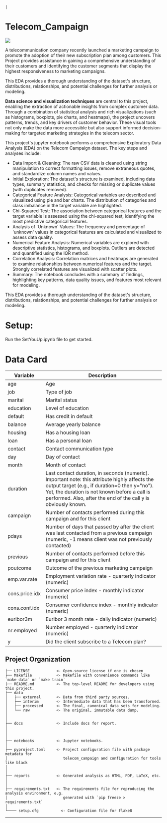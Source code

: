                                                                                     |
# Telecom_Campaign

<a target="_blank" href="https://cookiecutter-data-science.drivendata.org/">
    <img src="https://img.shields.io/badge/CCDS-Project%20template-328F97?logo=cookiecutter" />
</a>

A telecommunication company recently launched a marketing campaign to promote the adoption of their new subscription plan among customers. This Project provides assistance in gaining a comprehensive understanding of their customers and identifying the customer segments that display the highest responsiveness to marketing campaigns.


This EDA provides a thorough understanding of the dataset's structure, distributions, relationships, and potential challenges for further analysis or modeling.

**Data science and visualization techniques** are central to this project, enabling the extraction of actionable insights from complex customer data. Through a combination of statistical analysis and rich visualizations (such as histograms, boxplots, pie charts, and heatmaps), the project uncovers patterns, trends, and key drivers of customer behavior. These visual tools not only make the data more accessible but also support informed decision-making for targeted marketing strategies in the telecom sector.


This project's jupyter notebook performs a comprehensive Exploratory Data Analysis (EDA) on the Telecom Campaign dataset. The key steps and analyses include:

- Data Import & Cleaning: The raw CSV data is cleaned using string manipulation to correct formatting issues, remove extraneous quotes, and standardize column names and values.
- Initial Exploration: The dataset's structure is examined, including data types, summary statistics, and checks for missing or duplicate values (with duplicates removed).
- Categorical Feature Analysis: Categorical variables are described and visualized using pie and bar charts. The distribution of categories and class imbalance in the target variable are highlighted.
- Chi-Squared Test: The association between categorical features and the target variable is assessed using the chi-squared test, identifying the most predictive categorical features.
- Analysis of 'Unknown' Values: The frequency and percentage of 'unknown' values in categorical features are calculated and visualized to assess data quality.
- Numerical Feature Analysis: Numerical variables are explored with descriptive statistics, histograms, and boxplots. Outliers are detected and quantified using the IQR method.
- Correlation Analysis: Correlation matrices and heatmaps are generated to examine relationships between numerical features and the target. Strongly correlated features are visualized with scatter plots.
- Summary: The notebook concludes with a summary of findings, highlighting key patterns, data quality issues, and features most relevant for modeling.

This EDA provides a thorough understanding of the dataset's structure, distributions, relationships, and potential challenges for further analysis or modeling.


# Setup:
Run the SetYouUp.ipynb file to get started.

# Data Card

| Variable         | Description                                                                                                                        |
|------------------|------------------------------------------------------------------------------------------------------------------------------------|
| age              | Age                                                                                                                                |
| job              | Type of job                                                                                                                        |
| marital          | Marital status                                                                                                                     |
| education        | Level of education                                                                                                                 |
| default          | Has credit in default                                                                                                              |
| balance          | Average yearly balance                                                                                                             |
| housing          | Has a housing loan                                                                                                                 |
| loan             | Has a personal loan                                                                                                                |
| contact          | Contact communication type                                                                                                         |
| day              | Day of contact                                                                                                                     |
| month            | Month of contact                                                                                                                   |
| duration         | Last contact duration, in seconds (numeric). Important note: this attribute highly affects the output target (e.g., if duration=0 then y="no"). Yet, the duration is not known before a call is performed. Also, after the end of the call y is obviously known. |
| campaign         | Number of contacts performed during this campaign and for this client                                                              |
| pdays            | Number of days that passed by after the client was last contacted from a previous campaign (numeric, -1 means client was not previously contacted) |
| previous         | Number of contacts performed before this campaign and for this client                                                              |
| poutcome         | Outcome of the previous marketing campaign                                                                                        |
| emp.var.rate     | Employment variation rate - quarterly indicator (numeric)                                                                          |
| cons.price.idx   | Consumer price index - monthly indicator (numeric)                                                                                 |
| cons.conf.idx    | Consumer confidence index - monthly indicator (numeric)                                                                            |
| euribor3m        | Euribor 3 month rate - daily indicator (numeric)                                                                                   |
| nr.employed      | Number employed - quarterly indicator (numeric)                                                                                    |
| y                | Did the client subscribe to a Telecom plan?    


## Project Organization

```
├── LICENSE            <- Open-source license if one is chosen
├── Makefile           <- Makefile with convenience commands like `make data` or `make train`
├── README.md          <- The top-level README for developers using this project.
├── data
│   ├── external       <- Data from third party sources.
│   ├── interim        <- Intermediate data that has been transformed.
│   ├── processed      <- The final, canonical data sets for modeling.
│   └── raw            <- The original, immutable data dump.
│
│
├── docs               <- Include docs for report.
│
│
│
├── notebooks          <- Jupyter notebooks. 
│
├── pyproject.toml     <- Project configuration file with package metadata for 
│                         telecom_campaign and configuration for tools like black
│
│
├── reports            <- Generated analysis as HTML, PDF, LaTeX, etc.
│   
│
├── requirements.txt   <- The requirements file for reproducing the analysis environment, e.g.
│                         generated with `pip freeze > requirements.txt`
│
└──── setup.cfg          <- Configuration file for flake8

```

--------

